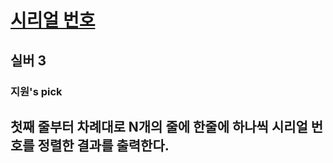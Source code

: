 # [시리얼 번호](https://www.acmicpc.net/problem/1431)

## 실버 3
### 지원's pick

## 첫째 줄부터 차례대로 N개의 줄에 한줄에 하나씩 시리얼 번호를 정렬한 결과를 출력한다.

